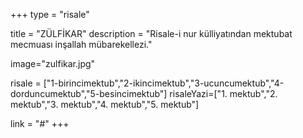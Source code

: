 +++
type = "risale"

title = "ZÜLFİKAR"
description = "Risale-i nur külliyatından mektubat mecmuası inşallah mübarekellezi."

image="zulfikar.jpg"

risale = ["1-birincimektub","2-ikincimektub","3-ucuncumektub","4-dorduncumektub","5-besincimektub"]
risaleYazi=["1. mektub","2. mektub","3. mektub","4. mektub","5. mektub"]

link = "#"
+++